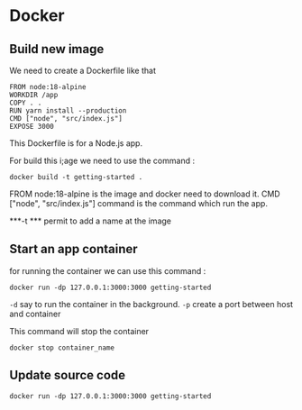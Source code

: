 # Docker 

## Build new image

We need to create a Dockerfile like that 
```
FROM node:18-alpine
WORKDIR /app
COPY . .
RUN yarn install --production
CMD ["node", "src/index.js"]
EXPOSE 3000
```
This Dockerfile is for a Node.js app.

For build this i;age we need to use the command : 
```
docker build -t getting-started .
```

FROM node:18-alpine is the image and docker need to download it.
CMD ["node", "src/index.js"] command is the command which run the app.

***-t *** permit to add a name at the image 

## Start an app container 
for running the container we can use this command : 

```
docker run -dp 127.0.0.1:3000:3000 getting-started
```
```-d``` say to run the container in the background.
```-p``` create a port between host and container

This command will stop the container
```
docker stop container_name
```


## Update source code 
```
docker run -dp 127.0.0.1:3000:3000 getting-started
```
